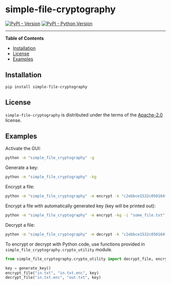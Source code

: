 # simple-file-cryptography

[![PyPI - Version](https://img.shields.io/pypi/v/simple-file-cryptography.svg)](https://pypi.org/project/simple-file-cryptography)
[![PyPI - Python Version](https://img.shields.io/pypi/pyversions/simple-file-cryptography.svg)](https://pypi.org/project/simple-file-cryptography)

-----

**Table of Contents**

- [Installation](#installation)
- [License](#license)
- [Examples](#examples)

## Installation

```console
pip install simple-file-cryptography
```

## License

`simple-file-cryptography` is distributed under the terms of the [Apache-2.0](https://spdx.org/licenses/Apache-2.0.html) license.


## Examples


Activate the GUI:
```sh
python -m "simple_file_cryptography" -g
```


Generate a key:
```sh
python -m "simple_file_cryptography" -kg
```


Encrypt a file:
```sh
python -m "simple_file_cryptography" -m encrypt -k "c2ebbce1532c050164ff9edc28fa4ee5" -i "some_file.txt" -o "some_file.txt.enc"
```

Encrypt a file with automatically generated key (key will be printed out):
```sh
python -m "simple_file_cryptography" -m encrypt -kg -i "some_file.txt" -o "some_file.txt.enc"
```


Decrypt a file:
```sh
python -m "simple_file_cryptography" -m decrypt -k "c2ebbce1532c050164ff9edc28fa4ee5" -i "some_file.txt.enc" -o "some_file.txt"
```

To encrypt or decrypt with Python code, use functions provided in `simple_file_cryptography.crypto_utility` module.
```py
from simple_file_cryptography.crypto_utility import decrypt_file, encrypt_file, generate_key

key = generate_key()
encrypt_file("in.txt", "in.txt.enc", key)
decrypt_file("in.txt.enc", "out.txt", key)
```